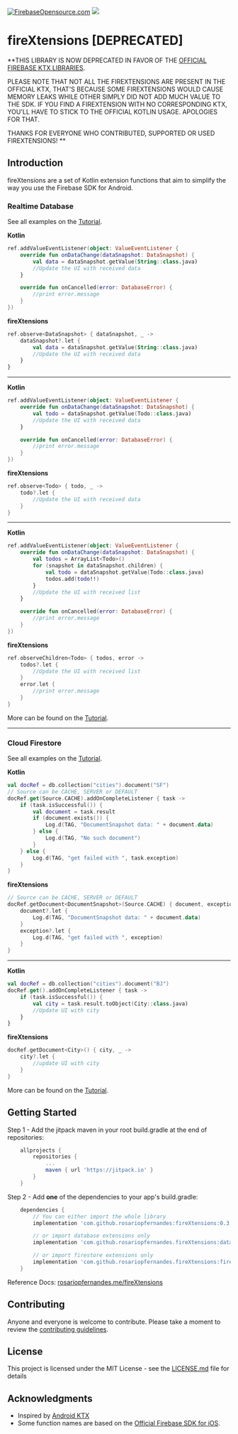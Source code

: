 [![FirebaseOpensource.com](https://img.shields.io/badge/Docs-firebaseopensource.com-blue.svg)](
https://firebaseopensource.com/projects/rosariopfernandes/firextensions
)
[![](https://jitpack.io/v/rosariopfernandes/fireXtensions.svg)](https://jitpack.io/#rosariopfernandes/fireXtensions)

# fireXtensions [DEPRECATED]

**THIS LIBRARY IS NOW DEPRECATED IN FAVOR OF THE
 [OFFICIAL FIREBASE KTX LIBRARIES](https://firebaseopensource.com/projects/firebase/firebase-android-sdk/#kotlin_extensions).

 PLEASE NOTE THAT NOT ALL THE FIREXTENSIONS ARE PRESENT IN THE OFFICIAL KTX, THAT'S BECAUSE SOME
 FIREXTENSIONS WOULD CAUSE MEMORY LEAKS WHILE OTHER SIMPLY DID NOT ADD MUCH VALUE TO THE SDK. IF YOU FIND
 A FIREXTENSION WITH NO CORRESPONDING KTX, YOU'LL HAVE TO STICK TO THE OFFICIAL KOTLIN USAGE.
 APOLOGIES FOR THAT.

 THANKS FOR EVERYONE WHO CONTRIBUTED, SUPPORTED OR USED FIREXTENSIONS!
 **

## Introduction

fireXtensions are a set of Kotlin extension functions that aim to simplify the way you use the
 Firebase SDK for Android.

### Realtime Database
See all examples on the [Tutorial](tutorials/realtime-database.md).

**Kotlin**
```kotlin
ref.addValueEventListener(object: ValueEventListener {
    override fun onDataChange(dataSnapshot: DataSnapshot) {
        val data = dataSnapshot.getValue(String::class.java)
        //Update the UI with received data
    }

    override fun onCancelled(error: DatabaseError) {
        //print error.message
    }
})
```

**fireXtensions**
```kotlin
ref.observe<DataSnapshot> { dataSnapshot, _ ->
    dataSnapshot?.let {
        val data = dataSnapshot.getValue(String::class.java)
        //Update the UI with received data
    }
}
```
----
**Kotlin**
```kotlin
ref.addValueEventListener(object: ValueEventListener {
    override fun onDataChange(dataSnapshot: DataSnapshot) {
        val todo = dataSnapshot.getValue(Todo::class.java)
        //Update the UI with received data
    }

    override fun onCancelled(error: DatabaseError) {
        //print error.message
    }
})
```

**fireXtensions**
```kotlin
ref.observe<Todo> { todo, _ ->
    todo?.let {
        //Update the UI with received data
    }
}
```
----

**Kotlin**
```kotlin
ref.addValueEventListener(object: ValueEventListener {
    override fun onDataChange(dataSnapshot: DataSnapshot) {
        val todos = ArrayList<Todo>()
        for (snapshot in dataSnapshot.children) {
            val todo = dataSnapshot.getValue(Todo::class.java)
            todos.add(todo!!)
        }
        //Update the UI with received list
    }

    override fun onCancelled(error: DatabaseError) {
        //print error.message
    }
})
```
**fireXtensions**
```kotlin
ref.observeChildren<Todo> { todos, error ->
    todos?.let {
        //Update the UI with received list
    }
    error.let {
        //print error.message
    }
}
```
More can be found on the [Tutorial](tutorials/realtime-database.md).

----

### Cloud Firestore
See all examples on the [Tutorial](tutorials/cloud-firestore.md).

**Kotlin**
```kotlin
val docRef = db.collection("cities").document("SF")
// Source can be CACHE, SERVER or DEFAULT
docRef.get(Source.CACHE).addOnCompleteListener { task ->
    if (task.isSuccessful()) {
        val document = task.result
        if (document.exists()) {
            Log.d(TAG, "DocumentSnapshot data: " + document.data)
        } else {
            Log.d(TAG, "No such document")
        }
    } else {
        Log.d(TAG, "get failed with ", task.exception)
    }
}
```

**fireXtensions**
```kotlin
// Source can be CACHE, SERVER or DEFAULT
docRef.getDocument<DocumentSnapshot>(Source.CACHE) { document, exception ->
    document?.let {
        Log.d(TAG, "DocumentSnapshot data: " + document.data)
    }
    exception?.let {
        Log.d(TAG, "get failed with ", exception)
    }
}
```
----

**Kotlin**
```kotlin
val docRef = db.collection("cities").document("BJ")
docRef.get().addOnCompleteListener { task ->
    if (task.isSuccessful()) {
        val city = task.result.toObject(City::class.java)
        //Update UI with city
    }
}
```

**fireXtensions**
```kotlin
docRef.getDocument<City>() { city, _ ->
    city?.let {
        //update UI with city
    }
}
```
More can be found on the [Tutorial](tutorials/cloud-firestore.md).


## Getting Started
Step 1 - Add the jitpack maven in your root build.gradle at the end of repositories:
```gradle
    allprojects {
        repositories {
            ...
            maven { url 'https://jitpack.io' }
        }
    }
```
Step 2 - Add **one** of the dependencies to your app's build.gradle:
```gradle
    dependencies {
        // You can either import the whole library
        implementation 'com.github.rosariopfernandes:fireXtensions:0.3.4'

        // or import database extensions only
        implementation 'com.github.rosariopfernandes.fireXtensions:database:0.3.4'

        // or import firestore extensions only
        implementation 'com.github.rosariopfernandes.fireXtensions:firestore:0.3.4'
    }
```

Reference Docs: [rosariopfernandes.me/fireXtensions](http://rosariopfernandes.me/fireXtensions/)

## Contributing
Anyone and everyone is welcome to contribute. Please take a moment to
review the [contributing guidelines](CONTRIBUTING.md).

## License
This project is licensed under the MIT License - see the [LICENSE.md](LICENSE.md) file for details

## Acknowledgments
* Inspired by [Android KTX](https://github.com/android/android-ktx)
* Some function names are based on the
 [Official Firebase SDK for iOS](https://firebase.google.com/docs/database/ios/read-and-write).

